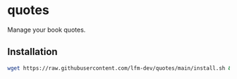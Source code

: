 # quotes

Manage your book quotes.

## Installation

```bash
wget https://raw.githubusercontent.com/lfm-dev/quotes/main/install.sh && bash install.sh
```

